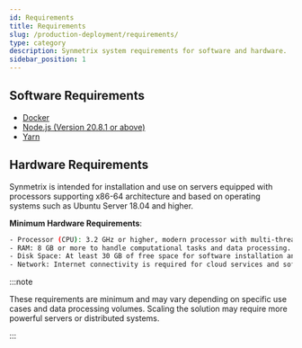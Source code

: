 ```yaml
---
id: Requirements
title: Requirements
slug: /production-deployment/requirements/
type: category
description: Synmetrix system requirements for software and hardware.
sidebar_position: 1
---
```


## Software Requirements

- [Docker](https://docs.docker.com/install)
- [Node.js (Version 20.8.1 or above)](https://nodejs.org/en/download/)
- [Yarn](https://yarnpkg.com/getting-started/install)

## Hardware Requirements

Synmetrix is intended for installation and use on servers equipped with processors supporting x86-64 architecture and based on operating systems such as Ubuntu Server 18.04 and higher.

**Minimum Hardware Requirements**:

```bash
- Processor (CPU): 3.2 GHz or higher, modern processor with multi-threading and virtualization support.
- RAM: 8 GB or more to handle computational tasks and data processing.
- Disk Space: At least 30 GB of free space for software installation and storing working data.
- Network: Internet connectivity is required for cloud services and software updates.
```

:::note

 These requirements are minimum and may vary depending on specific use cases and data processing volumes. Scaling the solution may require more powerful servers or distributed systems.

:::
